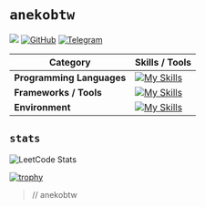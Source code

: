 # `anekobtw`
![](https://komarev.com/ghpvc/?username=anekobtw&label=Profile%20views&color=000000&style=flat&abbreviated=true)
[![GitHub](https://img.shields.io/badge/-anekobtw-black?labelColor=black&logo=github&logoColor=white&style=flat-square)](https://github.com/anekobtw/)
[![Telegram](https://img.shields.io/badge/-anekobtw-black?labelColor=black&logo=telegram&logoColor=white&style=flat-square)](https://t.me/anekobtw)

| Category                  | Skills / Tools                                                                 |
|---------------------------|-------------------------------------------------------------------------------|
| **Programming Languages** | [![My Skills](https://skillicons.dev/icons?i=py,typescript,cpp,dart)](https://skillicons.dev) |
| **Frameworks / Tools**    | [![My Skills](https://skillicons.dev/icons?i=react,tailwindcss,fastapi,flutter,sqlite,git)](https://skillicons.dev) |
| **Environment**           | [![My Skills](https://skillicons.dev/icons?i=arch,neovim,bash,github)](https://skillicons.dev) |

## `stats`
![LeetCode Stats](https://leetcard.jacoblin.cool/anekobtw?theme=catppuccinMocha&font=Fredoka)

[![trophy](https://github-profile-trophy.vercel.app/?username=anekobtw&theme=discord&margin-w=10&margin-h=10&no-frame=true&rank=SSS,SS,S,AAA,AA,A,B)](https://github.com/ryo-ma/github-profile-trophy)

> // anekobtw
